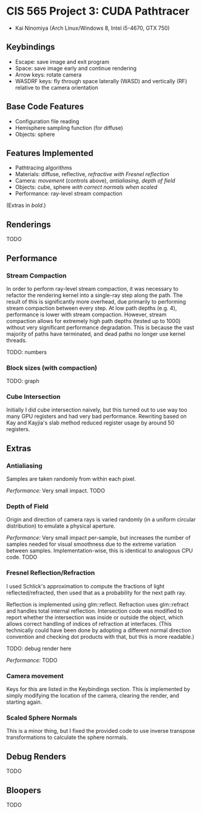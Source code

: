CIS 565 Project 3: CUDA Pathtracer
==================================

* Kai Ninomiya (Arch Linux/Windows 8, Intel i5-4670, GTX 750)


Keybindings
-----------

* Escape: save image and exit program
* Space: save image early and continue rendering
* Arrow keys: rotate camera
* WASDRF keys: fly through space laterally (WASD) and vertically (RF) relative
  to the camera orientation


Base Code Features
------------------

* Configuration file reading
* Hemisphere sampling function (for diffuse)
* Objects: sphere


Features Implemented
--------------------

* Pathtracing algorithms
* Materials: diffuse, reflective, *refractive with Fresnel reflection*
* Camera: *movement* (controls above), *antialiasing*, *depth of field*
* Objects: cube, sphere *with correct normals when scaled*
* Performance: ray-level stream compaction

(Extras in *bold*.)


Renderings
----------

TODO


Performance
-----------

### Stream Compaction

In order to perform ray-level stream compaction, it was necessary to refactor
the rendering kernel into a single-ray step along the path. The result of this
is significantly more overhead, due primarily to performing stream compaction
between every step. At low path depths (e.g. 4), performance is lower with
stream compaction. However, stream compaction allows for extremely high path
depths (tested up to 1000) without very significant performance degradation.
This is because the vast majority of paths have terminated, and dead paths no
longer use kernel threads.

TODO: numbers

### Block sizes (with compaction)

TODO: graph

### Cube Intersection

Initially I did cube intersection naively, but this turned out to use way too
many GPU registers and had very bad performance. Rewriting based on Kay and
Kayjia's slab method reduced register usage by around 50 registers.


Extras
------

### Antialiasing

Samples are taken randomly from within each pixel.

*Performance:* Very small impact. TODO

### Depth of Field

Origin and direction of camera rays is varied randomly (in a uniform circular
distribution) to emulate a physical aperture.

*Performance:* Very small impact per-sample, but increases the number of
samples needed for visual smoothness due to the extreme variation between
samples. Implementation-wise, this is identical to analogous CPU code. TODO

### Fresnel Reflection/Refraction

I used Schlick's approximation to compute the fractions of light
reflected/refracted, then used that as a probability for the next path ray.

Reflection is implemented using glm::reflect.  Refraction uses glm::refract and
handles total internal reflection. Intersection code was modified to report
whether the intersection was inside or outside the object, which allows correct
handling of indices of refraction at interfaces. (This technically could have
been done by adopting a different normal direction convention and checking
dot products with that, but this is more readable.)

TODO: debug render here

*Performance:* TODO

### Camera movement

Keys for this are listed in the Keybindings section. This is implemented by
simply modifying the location of the camera, clearing the render, and starting
again.

### Scaled Sphere Normals

This is a minor thing, but I fixed the provided code to use inverse transpose
transformations to calculate the sphere normals.


Debug Renders
-------------

TODO


Bloopers
--------

TODO
